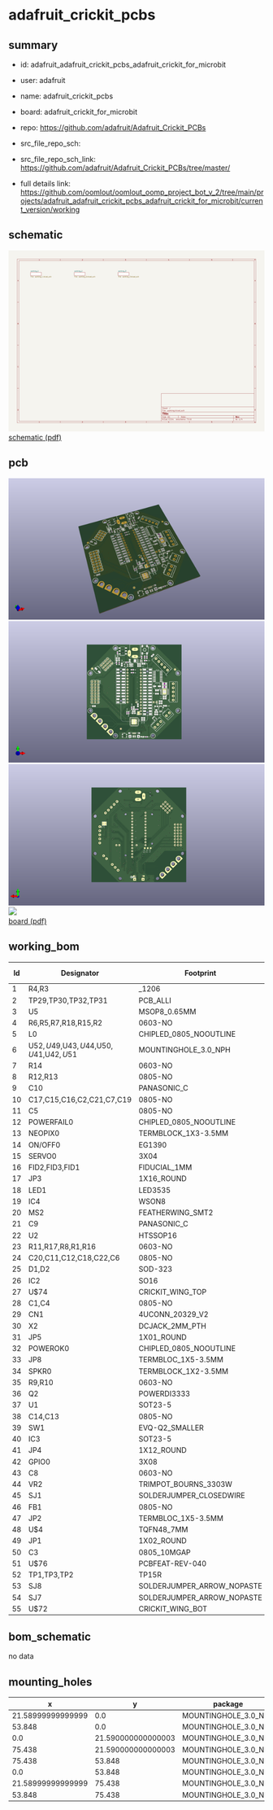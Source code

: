 # adafruit_crickit_pcbs
 
## summary 
* id: adafruit_adafruit_crickit_pcbs_adafruit_crickit_for_microbit
* user: adafruit
* name: adafruit_crickit_pcbs
* board: adafruit_crickit_for_microbit
* repo: https://github.com/adafruit/Adafruit_Crickit_PCBs



* src_file_repo_sch: 
* src_file_repo_sch_link: https://github.com/adafruit/Adafruit_Crickit_PCBs/tree/master/
* full details link: https://github.com/oomlout/oomlout_oomp_project_bot_v_2/tree/main/projects/adafruit_adafruit_crickit_pcbs_adafruit_crickit_for_microbit/current_version/working  

## schematic  
![](working_schematic_600.png)  
[schematic (pdf)](working_schematic.pdf)  

## pcb  
![](working_3d_600.png) 
![](working_3d_front_600.png)  
![](working_3d_back_600.png)  
![](working_600.png)  
[board (pdf)](working.pdf)  

## working_bom
| Id | Designator | Footprint | Quantity | Designation | Supplier and ref |  | None | 
| --- | --- | --- | --- | --- | --- | --- | --- | 
| 1 | R4,R3 | _1206 | 2 | 0.2Ω |  |  | [''] | 
| 2 | TP29,TP30,TP32,TP31 | PCB_ALLI | 4 | SEWTAPPCB_ALLIGATOR |  |  | [''] | 
| 3 | U5 | MSOP8_0.65MM | 1 | PAM8302AASCR |  |  | [''] | 
| 4 | R6,R5,R7,R18,R15,R2 | 0603-NO | 6 | 2.2K |  |  | [''] | 
| 5 | L0 | CHIPLED_0805_NOOUTLINE | 1 | yellow |  |  | [''] | 
| 6 | U$52,U$49,U$43,U$44,U$50,U$41,U$42,U$51 | MOUNTINGHOLE_3.0_NPH | 8 | MOUNTINGHOLE3.0_NPH |  |  | [''] | 
| 7 | R14 | 0603-NO | 1 | 510 |  |  | [''] | 
| 8 | R12,R13 | 0805-NO | 2 | 100 |  |  | [''] | 
| 9 | C10 | PANASONIC_C | 1 | 47uF+/16v |  |  | [''] | 
| 10 | C17,C15,C16,C2,C21,C7,C19 | 0805-NO | 7 | 10uF |  |  | [''] | 
| 11 | C5 | 0805-NO | 1 | 10µF |  |  | [''] | 
| 12 | POWERFAIL0 | CHIPLED_0805_NOOUTLINE | 1 | red |  |  | [''] | 
| 13 | NEOPIX0 | TERMBLOCK_1X3-3.5MM | 1 | 3.5mm |  |  | [''] | 
| 14 | ON/OFF0 | EG1390 | 1 | MSS-22C01G2 |  |  | [''] | 
| 15 | SERVO0 | 3X04 | 1 | 3x4 Male |  |  | [''] | 
| 16 | FID2,FID3,FID1 | FIDUCIAL_1MM | 3 | FIDUCIAL_1MM |  |  | [''] | 
| 17 | JP3 | 1X16_ROUND | 1 |  |  |  | [''] | 
| 18 | LED1 | LED3535 | 1 | WS2812B3535 |  |  | [''] | 
| 19 | IC4 | WSON8 | 1 | TPS259573 |  |  | [''] | 
| 20 | MS2 | FEATHERWING_SMT2 | 1 | FEATHERWING_SMTDUAL |  |  | [''] | 
| 21 | C9 | PANASONIC_C | 1 | 47uF/16v |  |  | [''] | 
| 22 | U2 | HTSSOP16 | 1 | DRV8833PWPR |  |  | [''] | 
| 23 | R11,R17,R8,R1,R16 | 0603-NO | 5 | 264K |  |  | [''] | 
| 24 | C20,C11,C12,C18,C22,C6 | 0805-NO | 6 | 0.1uF |  |  | [''] | 
| 25 | D1,D2 | SOD-323 | 2 | 1N4148 |  |  | [''] | 
| 26 | IC2 | SO16 | 1 | ULN2003AD |  |  | [''] | 
| 27 | U$74 | CRICKIT_WING_TOP | 1 |  |  |  | [''] | 
| 28 | C1,C4 | 0805-NO | 2 | 10µF/16V |  |  | [''] | 
| 29 | CN1 | 4UCONN_20329_V2 | 1 | 4U#20329 |  |  | [''] | 
| 30 | X2 | DCJACK_2MM_PTH | 1 | 2.1mm DC |  |  | [''] | 
| 31 | JP5 | 1X01_ROUND | 1 |  |  |  | [''] | 
| 32 | POWEROK0 | CHIPLED_0805_NOOUTLINE | 1 | green |  |  | [''] | 
| 33 | JP8 | TERMBLOC_1X5-3.5MM | 1 | 5pin 3.5mm |  |  | [''] | 
| 34 | SPKR0 | TERMBLOCK_1X2-3.5MM | 1 | 3.5mm |  |  | [''] | 
| 35 | R9,R10 | 0603-NO | 2 | 1Mohm |  |  | [''] | 
| 36 | Q2 | POWERDI3333 | 1 | AON7401 |  |  | [''] | 
| 37 | U1 | SOT23-5 | 1 | mic5225-3.3 |  |  | [''] | 
| 38 | C14,C13 | 0805-NO | 2 | 1uF |  |  | [''] | 
| 39 | SW1 | EVQ-Q2_SMALLER | 1 | EVQQ2 |  |  | [''] | 
| 40 | IC3 | SOT23-5 | 1 | 74AHCT1G125DBV |  |  | [''] | 
| 41 | JP4 | 1X12_ROUND | 1 |  |  |  | [''] | 
| 42 | GPIO0 | 3X08 | 1 | 3x8 FEMALE |  |  | [''] | 
| 43 | C8 | 0603-NO | 1 | DNP |  |  | [''] | 
| 44 | VR2 | TRIMPOT_BOURNS_3303W | 1 | 10K trim |  |  | [''] | 
| 45 | SJ1 | SOLDERJUMPER_CLOSEDWIRE | 1 |  |  |  | [''] | 
| 46 | FB1 | 0805-NO | 1 | Ferrite |  |  | [''] | 
| 47 | JP2 | TERMBLOC_1X5-3.5MM | 1 | 3.5mm |  |  | [''] | 
| 48 | U$4 | TQFN48_7MM | 1 | ATSAMD21G_QFN |  |  | [''] | 
| 49 | JP1 | 1X02_ROUND | 1 |  |  |  | [''] | 
| 50 | C3 | 0805_10MGAP | 1 | 1uF |  |  | [''] | 
| 51 | U$76 | PCBFEAT-REV-040 | 1 |  |  |  | [''] | 
| 52 | TP1,TP3,TP2 | TP15R | 3 | TPTP15R |  |  | [''] | 
| 53 | SJ8 | SOLDERJUMPER_ARROW_NOPASTE | 1 | ISENSEB |  |  | [''] | 
| 54 | SJ7 | SOLDERJUMPER_ARROW_NOPASTE | 1 | ISENSEA |  |  | [''] | 
| 55 | U$72 | CRICKIT_WING_BOT | 1 |  |  |  | [''] | 


## bom_schematic
no data

## mounting_holes
| x | y | package | value | ref | size | 
| --- | --- | --- | --- | --- | --- | 
| 21.58999999999999 | 0.0 | MOUNTINGHOLE_3.0_NPH | MOUNTINGHOLE3.0_NPH | U$41 | m3 | 
| 53.848 | 0.0 | MOUNTINGHOLE_3.0_NPH | MOUNTINGHOLE3.0_NPH | U$42 | m3 | 
| 0.0 | 21.590000000000003 | MOUNTINGHOLE_3.0_NPH | MOUNTINGHOLE3.0_NPH | U$43 | m3 | 
| 75.438 | 21.590000000000003 | MOUNTINGHOLE_3.0_NPH | MOUNTINGHOLE3.0_NPH | U$44 | m3 | 
| 75.438 | 53.848 | MOUNTINGHOLE_3.0_NPH | MOUNTINGHOLE3.0_NPH | U$49 | m3 | 
| 0.0 | 53.848 | MOUNTINGHOLE_3.0_NPH | MOUNTINGHOLE3.0_NPH | U$50 | m3 | 
| 21.58999999999999 | 75.438 | MOUNTINGHOLE_3.0_NPH | MOUNTINGHOLE3.0_NPH | U$51 | m3 | 
| 53.848 | 75.438 | MOUNTINGHOLE_3.0_NPH | MOUNTINGHOLE3.0_NPH | U$52 | m3 | 


